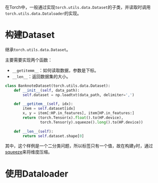 在Torch中，一般通过实现`torch.utils.data.Dataset`的子类，并读取时调用`torch.utils.data.Dataloader`的实现。

# 构建Dataset

继承`torch.utils.data.Dataset`。

主要需要实现两个函数：
- `__getitemm__`：如何读取数据，参数是下标。
- `__len__`：返回数据集的大小。
```python
class BanknoteDataset(torch.utils.data.Dataset):  
    def __init__(self, data_path):  
        self.dataset = np.loadtxt(data_path, delimiter=',')  
  
    def __getitem__(self, idx):  
        item = self.dataset[idx]  
        x, y = item[:HP.in_features], item[HP.in_features:]  
        return (torch.Tensor(x).float().to(HP.device),  
                torch.Tensor(y).squeeze().long().to(HP.device))  
  
    def __len__(self):  
        return self.dataset.shape[0]
```

其中，这个样例是一个二分类问题，所以标签只有一个值，故在构建`y`时，通过[squeeze](维度变换.md#squeeze)来将维度压缩。

# 使用Dataloader

